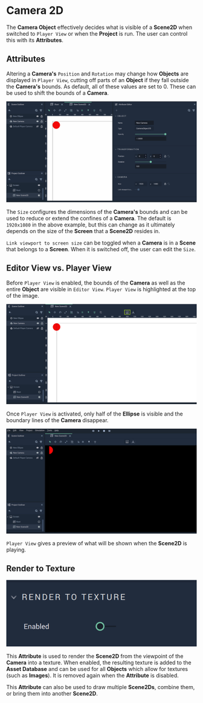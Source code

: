 # Camera 2D

The **Camera Object** effectively decides what is visible of a **Scene2D** when switched to `Player View` or when the **Project** is run. The user can control this with its **Attributes**. 

## Attributes

Altering a **Camera's** `Position` and `Rotation` may change how **Objects** are displayed in `Player View`, cutting off parts of an **Object** if they fall outside the **Camera's** bounds. As default, all of these values are set to 0. These can be used to shift the bounds of a **Camera**. 

![Camera Transformations.](../../.gitbook/assets/camera2dtransformations.gif)

The `Size` configures the dimensions of the **Camera's** bounds and can be used to reduce or extend the confines of a **Camera**. The default is `1920x1080` in the above example, but this can change as it ultimately depends on the size of the **Screen** that a **Scene2D** resides in. 

`Link viewport to screen size` can be toggled when a **Camera** is in a **Scene** that belongs to a **Screen**. When it is switched off, the user can edit the `Size`.

## Editor View vs. Player View

Before `Player View` is enabled, the bounds of the **Camera** as well as the entire **Object** are visible in `Editor View`. `Player View` is highlighted at the top of the image. 

![Camera Editor View.](../../.gitbook/assets/camerabefore.png)

Once `Player View` is activated, only half of the **Ellipse** is visible and the boundary lines of the **Camera** disappear. 

![Camera Player View.](../../.gitbook/assets/cameraafter.png)

`Player View` gives a preview of what will be shown when the **Scene2D** is playing. 

## Render to Texture

![](../../.gitbook/assets/rendertotexture.png)


This **Attribute** is used to render the **Scene2D** from the viewpoint of the **Camera** into a texture. When enabled, the resulting texture is added to the **Asset Database** and can be used for all **Objects** which allow for textures (such as **Images**). It is removed again when the **Attribute** is disabled. 

This **Attribute** can also be used to draw multiple **Scene2Ds**, combine them, or bring them into another **Scene2D**.
